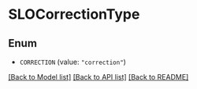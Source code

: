 # SLOCorrectionType

## Enum

- `CORRECTION` (value: `"correction"`)

[[Back to Model list]](../README.md#documentation-for-models) [[Back to API list]](../README.md#documentation-for-api-endpoints) [[Back to README]](../README.md)

